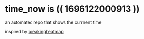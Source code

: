 # time_now is (( 1696122000913 ))

an automated repo that shows the currnent time

inspired by [breakingheatmap](https://github.com/breakingheatmap/breakingheatmap)